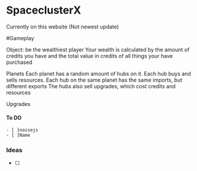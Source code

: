 # SpaceclusterX
Currently on this website (Not newest update)


#Gameplay

Object: be the wealthiest player 
Your wealth is calculated by the amount of credits you have and the total value in credits of all things your have purchased

Planets
Each planet has a random amount of hubs on it. Each hub buys and sells resources.
Each hub on the same planet has the same imports, but different exports
The hubs also sell upgrades, which cost credits and resources

Upgrades
#### To DO  
    - [ ]noisejs
    - [ ]Name


### Ideas
 - [ ]
  


